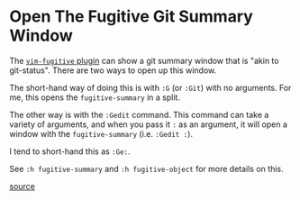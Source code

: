 # Open The Fugitive Git Summary Window

The [`vim-fugitive` plugin](https://github.com/tpope/vim-fugitive) can show a
git summary window that is "akin to git-status". There are two ways to open up
this window.

The short-hand way of doing this is with `:G` (or `:Git`) with no arguments.
For me, this opens the `fugitive-summary` in a split.

The other way is with the `:Gedit` command. This command can take a variety of
arguments, and when you pass it `:` as an argument, it will open a window with
the `fugitive-summary` (i.e. `:Gedit :`).

I tend to short-hand this as `:Ge:`.

See `:h fugitive-summary` and `:h fugitive-object` for more details on this.

[source](https://www.youtube.com/watch?v=rzUMjqD6NMQ)

